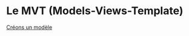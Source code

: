# Le MVT (Models-Views-Template)


[Créons un modèle](https://github.com/CalcagnoLoic/workshop_python/blob/main/2.Framework_django/03.models.md)